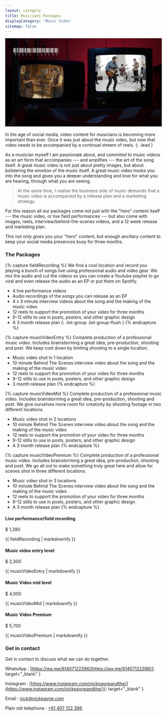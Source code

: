 ```yaml
---
layout: category
title: Musicians Packages
displayCategory: 'Music Video'
sitemap: false
---
```


<img src="/img/musicians-packages.jpg" class="img-fluid" />

In the age of social media, video content for musicians is becoming more important than ever. Once it was just about the music video, but now that video needs to be accompanied by a continual streem of reels.
{: .lead }

As a musician myself I am passionate about, and commited to music videos as an art form that accompanies --- and amplifies --- the art of the song itself. A great music video is not just about pretty images, but about bolstering the emotion of the music itself. A great music video hooks you into the song and gives you a deeper understanding and love for what you are hearing, through what you are seeing.

> At the same time, I realise the business side of music demands that a music video is accompanied by a release plan and a marketing strategy.

For this reason all our packages come not just with the "hero" content itself --- the music video, or live field performances --- but also come with images, reels, interview/behind-the-scenes videos, and a 12 week release and marketing plan.

This not only gives you your "hero" content, but enough ancillary content to keep your social media presences busy for three months.

### The Packages

{% capture fieldRecording %}
We find a cool location and record you playing a bunch of songs live using professional audio and video gear. We mix the audio and cut the videos so you can create a Youtube playlist to go viral and even release the audio as an EP or put them on Spotify.

- 4 live performance videos
- Audio recordings of the songs you can release as an EP
- 4 x 3 minute interview videos about the song and the making of the music video
- 12 reels to support the promotion of your video for three months
- 9-12 stills to use in posts, posters, and other graphic design
- A 3 month release plan
{: .list-group .list-group-flush }
{% endcapture %}

{% capture musicVideoEntry %}
Complete production of a professional music video. Includes brainstorming a great idea, pre-production, shooting and post. We keep cost down by limiting shooting to a single location.

- Music video shot in 1 location
- 10 minute Behind The Scenes interview video about the song and the making of the music video
- 12 reels to support the promotion of your video for three months
- 9-12 stills to use in posts, posters, and other graphic design
- 3 month release plan
{% endcapture %}

{% capture musicVideoMid %}
Complete production of a professional music video. Includes brainstorming a great idea, pre-production, shooting and post. We give ourselves more room for creativity by shooting footage in two different locations.

- Music video shot in 2 locations
- 10 minute Behind The Scenes interview video about the song and the making of the music video
- 12 reels to support the promotion of your video for three months
- 9-12 stills to use in posts, posters, and other graphic design
- A 3 month release plan
{% endcapture %}

{% capture musicVideoPremium %}
Complete production of a professional music video. Includes brainstorming a great idea, pre-production, shooting and post. We go all out to make something truly great here and allow for scenes shot in three different locations.

- Music video shot in 3 locations
- 10 minute Behind The Scenes interview video about the song and the making of the music video
- 12 reels to support the promotion of your video for three months
- 9-12 stills to use in posts, posters, and other graphic design
- A 3 month release plan
{% endcapture %}

<div class="card-deck">

  <div class="card mb-3">
    <div class="card-body">
      <h4 class="card-title">Live performance/field recording</h4>
      <p class="card-text display-4">$ 1,380</p>
      {{ fieldRecording | markdownify }}
    </div>
  </div>

  <div class="card mb-3">
    <div class="card-body">
      <h4 class="card-title">Music video entry level</h4>
      <p class="card-text display-4">$ 2,300</p>
      {{ musicVideoEntry | markdownify }}
    </div>
  </div>

</div>

<div class="card-deck">

  <div class="card mb-3">
    <div class="card-body">
      <h4 class="card-title">Music Video mid level</h4>
      <p class="card-text display-4">$ 4,000</p>
      {{ musicVideoMid | markdownify }}
    </div>
  </div>

  <div class="card mb-3">
    <div class="card-body">
      <h4 class="card-title">Music Video Premium</h4>
      <p class="card-text display-4">$ 5,700</p>
      {{ musicVideoPremium | markdownify }}
    </div>
  </div>

</div>

### Get in contact

Get in contact to discuss what we can do together.

WhatsApp
: [https://wa.me/61407122396](https://wa.me/61407122396){: target="_blank" }

Instagram
: [https://www.instagram.com/nickpayneandthe/](https://www.instagram.com/nickpayneandthe/){: target="_blank" }

Email
: [nick@nickpayne.com](mailto:nick@nickpayne.com)

Plain old telephone
: [+61 407 122 396](tel:+61407122396)

